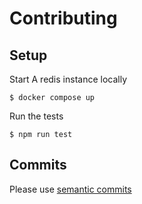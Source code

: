 # Contributing

## Setup

Start A redis instance locally

`$ docker compose up`

Run the tests

`$ npm run test`

## Commits

Please use [semantic commits](https://www.conventionalcommits.org/en/v1.0.0/)
